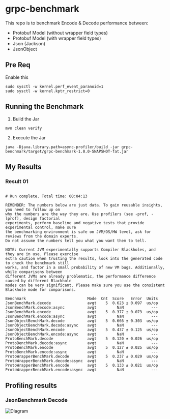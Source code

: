 # grpc-benchmark

This repo is to benchmark Encode & Decode performance between:
* Protobuf Model (without wrapper field types)
* Protobuf Model (with wrapper field types)
* Json (Jackson)
* JsonObject 

## Pre Req
Enable this 
```
sudo sysctl -w kernel.perf_event_paranoid=1
sudo sysctl -w kernel.kptr_restrict=0
```

## Running the Benchmark

1. Build the Jar 
```
mvn clean verify
```

2. Execute the Jar
```
java -Djava.library.path=async-profiler/build -jar grpc-benchmark/target/grpc-benchmark-1.0.0-SNAPSHOT-fat.jar
```

## My Results

### Result 01
```

# Run complete. Total time: 00:04:13

REMEMBER: The numbers below are just data. To gain reusable insights, you need to follow up on
why the numbers are the way they are. Use profilers (see -prof, -lprof), design factorial
experiments, perform baseline and negative tests that provide experimental control, make sure
the benchmarking environment is safe on JVM/OS/HW level, ask for reviews from the domain experts.
Do not assume the numbers tell you what you want them to tell.

NOTE: Current JVM experimentally supports Compiler Blackholes, and they are in use. Please exercise
extra caution when trusting the results, look into the generated code to check the benchmark still
works, and factor in a small probability of new VM bugs. Additionally, while comparisons between
different JVMs are already problematic, the performance difference caused by different Blackhole
modes can be very significant. Please make sure you use the consistent Blackhole mode for comparisons.

Benchmark                           Mode  Cnt  Score   Error  Units
JsonBenchMark.decode                avgt    5  0.623 ± 0.097  us/op
JsonBenchMark.decode:async          avgt         NaN            ---
JsonBenchMark.encode                avgt    5  0.377 ± 0.073  us/op
JsonBenchMark.encode:async          avgt         NaN            ---
JsonObjectBenchMark.decode          avgt    5  0.666 ± 0.303  us/op
JsonObjectBenchMark.decode:async    avgt         NaN            ---
JsonObjectBenchMark.encode          avgt    5  0.437 ± 0.125  us/op
JsonObjectBenchMark.encode:async    avgt         NaN            ---
ProtoBenchMark.decode               avgt    5  0.120 ± 0.026  us/op
ProtoBenchMark.decode:async         avgt         NaN            ---
ProtoBenchMark.encode               avgt    5  0.127 ± 0.025  us/op
ProtoBenchMark.encode:async         avgt         NaN            ---
ProtoWrapperBenchMark.decode        avgt    5  0.237 ± 0.029  us/op
ProtoWrapperBenchMark.decode:async  avgt         NaN            ---
ProtoWrapperBenchMark.encode        avgt    5  0.133 ± 0.021  us/op
ProtoWrapperBenchMark.encode:async  avgt         NaN            ---

```

## Profiling results

### JsonBenchmark Decode
![Diagram](./results/com.grpc.benchmark.scenario.JsonBenchMark.decode-AverageTime/flame-cpu-forward.svg)


